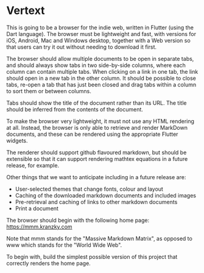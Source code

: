 # Vertext

This is going to be a browser for the indie web, written in Flutter (using the
Dart language). The browser must be lightweight and fast, with versions for iOS,
Android, Mac and Windows desktop, together with a Web version so that users can
try it out without needing to download it first.

The browser should allow multiple documents to be open in separate tabs, and
should always show tabs in two side-by-side columns, where each column can
contain multiple tabs. When clicking on a link in one tab, the link should open
in a new tab in the other column. It should be possible to close tabs, re-open a
tab that has just been closed and drag tabs within a column to sort them or
between columns.

Tabs should show the title of the document rather than its URL. The title should
be inferred from the contents of the document.

To make the browser very lightweight, it must not use any HTML rendering at all.
Instead, the browser is only able to retrieve and render MarkDown documents, and
these can be rendered using the appropriate Flutter widgets.

The renderer should support github flavoured markdown, but should be extensible
so that it can support rendering mathtex equations in a future release, for
example.

Other things that we want to anticipate including in a future release are:

* User-selected themes that change fonts, colour and layout
* Caching of the downloaded markdown documents and included images
* Pre-retrieval and caching of links to other markdown documents
* Print a document

The browser should begin with the following home page: https://mmm.kranzky.com

Note that mmm stands for the "Massive Markdown Matrix", as opposed to www which
stands for the "World Wide Web".

To begin with, build the simplest possible version of this project that
correctly renders the home page.


